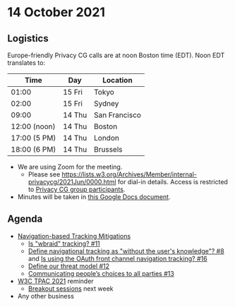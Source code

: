 # 14 October 2021

## Logistics

Europe-friendly Privacy CG calls are at noon Boston time (EDT). Noon EDT translates to:

| Time         | Day    | Location      |
| ------------ | ------ | ------------- |
| 01:00        | 15 Fri | Tokyo         |
| 02:00        | 15 Fri | Sydney        |
| 09:00        | 14 Thu | San Francisco |
| 12:00 (noon) | 14 Thu | Boston        |
| 17:00 (5 PM) | 14 Thu | London        |
| 18:00 (6 PM) | 14 Thu | Brussels      |

* We are using Zoom for the meeting.
    * Please see https://lists.w3.org/Archives/Member/internal-privacycg/2021Jun/0000.html for dial-in details. Access is restricted to [Privacy CG group participants](https://www.w3.org/community/privacycg/participants).
* Minutes will be taken in [this Google Docs document](https://docs.google.com/document/d/1DZEhS1UHJ1PKxt5ZwKmn5LZ4bo10UFyNXeLp2dUuzRM/edit#).

## Agenda

* [Navigation-based Tracking Mitigations](https://github.com/privacycg/nav-tracking-mitigations)
  * [Is "wbraid" tracking? #11](https://github.com/privacycg/nav-tracking-mitigations/issues/11)
  * [Define navigational tracking as "without the user's knowledge"? #8](https://github.com/privacycg/nav-tracking-mitigations/issues/8) and [Is using the OAuth front channel navigation tracking? #16](https://github.com/privacycg/nav-tracking-mitigations/issues/16)
  * [Define our threat model #12](https://github.com/privacycg/nav-tracking-mitigations/issues/12)
  * [Communicating people’s choices to all parties #13](https://github.com/privacycg/nav-tracking-mitigations/issues/13)
* [W3C TPAC 2021](https://www.w3.org/2021/10/TPAC/) reminder
  * [Breakout sessions](https://web-eur.cvent.com/event/2b77fe3d-2536-467d-b71b-969b2e6419b5/websitePage:efc4b117-4ea4-4be5-97b4-c521ce3a06db) next week
* Any other business
